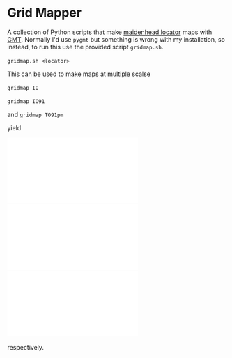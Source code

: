 # Grid Mapper

A collection of Python scripts that make [maidenhead locator] maps with [GMT].
Normally I'd use `pygmt` but something is wrong with my installation, so
instead, to run this use the provided script `gridmap.sh`.

`gridmap.sh <locator>`

This can be used to make maps at multiple scalse 

`gridmap IO`

`gridmap IO91`

and 
`gridmap TO91pm`

yield 

![IO](examples/IO.pdf)
![IO91](examples/IO91pm.pdf)
![IO91pm](examples/IO91pm.pdf)

respectively.

[maidenhead locator]:https://en.wikipedia.org/wiki/Maidenhead_Locator_System
[GMT]:https://www.generic-mapping-tools.org/

